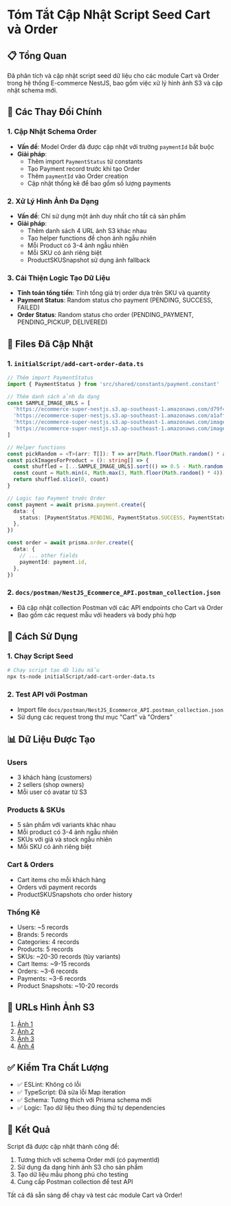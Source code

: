 # Tóm Tắt Cập Nhật Script Seed Cart và Order

## 📋 Tổng Quan

Đã phân tích và cập nhật script seed dữ liệu cho các module Cart và Order trong hệ thống E-commerce NestJS, bao gồm việc xử lý hình ảnh S3 và cập nhật schema mới.

## 🔧 Các Thay Đổi Chính

### 1. Cập Nhật Schema Order

- **Vấn đề**: Model Order đã được cập nhật với trường `paymentId` bắt buộc
- **Giải pháp**:
  - Thêm import `PaymentStatus` từ constants
  - Tạo Payment record trước khi tạo Order
  - Thêm `paymentId` vào Order creation
  - Cập nhật thống kê để bao gồm số lượng payments

### 2. Xử Lý Hình Ảnh Đa Dạng

- **Vấn đề**: Chỉ sử dụng một ảnh duy nhất cho tất cả sản phẩm
- **Giải pháp**:
  - Thêm danh sách 4 URL ảnh S3 khác nhau
  - Tạo helper functions để chọn ảnh ngẫu nhiên
  - Mỗi Product có 3-4 ảnh ngẫu nhiên
  - Mỗi SKU có ảnh riêng biệt
  - ProductSKUSnapshot sử dụng ảnh fallback

### 3. Cải Thiện Logic Tạo Dữ Liệu

- **Tính toán tổng tiền**: Tính tổng giá trị order dựa trên SKU và quantity
- **Payment Status**: Random status cho payment (PENDING, SUCCESS, FAILED)
- **Order Status**: Random status cho order (PENDING_PAYMENT, PENDING_PICKUP, DELIVERED)

## 📁 Files Đã Cập Nhật

### 1. `initialScript/add-cart-order-data.ts`

```typescript
// Thêm import PaymentStatus
import { PaymentStatus } from 'src/shared/constants/payment.constant'

// Thêm danh sách ảnh đa dạng
const SAMPLE_IMAGE_URLS = [
  'https://ecommerce-super-nestjs.s3.ap-southeast-1.amazonaws.com/d79f483f-61d7-42dc-83ef-0e5b9037a275.jpg',
  'https://ecommerce-super-nestjs.s3.ap-southeast-1.amazonaws.com/a1affb40-aafc-4de1-a808-6efe7a41e85a.png',
  'https://ecommerce-super-nestjs.s3.ap-southeast-1.amazonaws.com/images/19ac0360-d1cd-496b-9cb9-f2aea4e440df.jpg',
  'https://ecommerce-super-nestjs.s3.ap-southeast-1.amazonaws.com/images/a1bf30cd-647f-4699-9765-8053f2e75a72.jpg',
]

// Helper functions
const pickRandom = <T>(arr: T[]): T => arr[Math.floor(Math.random() * arr.length)]
const pickImagesForProduct = (): string[] => {
  const shuffled = [...SAMPLE_IMAGE_URLS].sort(() => 0.5 - Math.random())
  const count = Math.min(4, Math.max(3, Math.floor(Math.random() * 4)))
  return shuffled.slice(0, count)
}

// Logic tạo Payment trước Order
const payment = await prisma.payment.create({
  data: {
    status: [PaymentStatus.PENDING, PaymentStatus.SUCCESS, PaymentStatus.FAILED][Math.floor(Math.random() * 3)],
  },
})

const order = await prisma.order.create({
  data: {
    // ... other fields
    paymentId: payment.id,
  },
})
```

### 2. `docs/postman/NestJS_Ecommerce_API.postman_collection.json`

- Đã cập nhật collection Postman với các API endpoints cho Cart và Order
- Bao gồm các request mẫu với headers và body phù hợp

## 🚀 Cách Sử Dụng

### 1. Chạy Script Seed

```bash
# Chạy script tạo dữ liệu mẫu
npx ts-node initialScript/add-cart-order-data.ts
```

### 2. Test API với Postman

- Import file `docs/postman/NestJS_Ecommerce_API.postman_collection.json`
- Sử dụng các request trong thư mục "Cart" và "Orders"

## 📊 Dữ Liệu Được Tạo

### Users

- 3 khách hàng (customers)
- 2 sellers (shop owners)
- Mỗi user có avatar từ S3

### Products & SKUs

- 5 sản phẩm với variants khác nhau
- Mỗi product có 3-4 ảnh ngẫu nhiên
- SKUs với giá và stock ngẫu nhiên
- Mỗi SKU có ảnh riêng biệt

### Cart & Orders

- Cart items cho mỗi khách hàng
- Orders với payment records
- ProductSKUSnapshots cho order history

### Thống Kê

- Users: ~5 records
- Brands: 5 records
- Categories: 4 records
- Products: 5 records
- SKUs: ~20-30 records (tùy variants)
- Cart Items: ~9-15 records
- Orders: ~3-6 records
- Payments: ~3-6 records
- Product Snapshots: ~10-20 records

## 🔗 URLs Hình Ảnh S3

1. [Ảnh 1](https://ecommerce-super-nestjs.s3.ap-southeast-1.amazonaws.com/d79f483f-61d7-42dc-83ef-0e5b9037a275.jpg)
2. [Ảnh 2](https://ecommerce-super-nestjs.s3.ap-southeast-1.amazonaws.com/a1affb40-aafc-4de1-a808-6efe7a41e85a.png)
3. [Ảnh 3](https://ecommerce-super-nestjs.s3.ap-southeast-1.amazonaws.com/images/19ac0360-d1cd-496b-9cb9-f2aea4e440df.jpg)
4. [Ảnh 4](https://ecommerce-super-nestjs.s3.ap-southeast-1.amazonaws.com/images/a1bf30cd-647f-4699-9765-8053f2e75a72.jpg)

## ✅ Kiểm Tra Chất Lượng

- ✅ ESLint: Không có lỗi
- ✅ TypeScript: Đã sửa lỗi Map iteration
- ✅ Schema: Tương thích với Prisma schema mới
- ✅ Logic: Tạo dữ liệu theo đúng thứ tự dependencies

## 🎯 Kết Quả

Script đã được cập nhật thành công để:

1. Tương thích với schema Order mới (có paymentId)
2. Sử dụng đa dạng hình ảnh S3 cho sản phẩm
3. Tạo dữ liệu mẫu phong phú cho testing
4. Cung cấp Postman collection để test API

Tất cả đã sẵn sàng để chạy và test các module Cart và Order!
